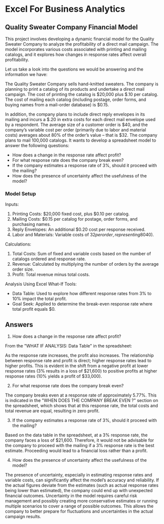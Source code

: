 # Excel For Business Analytics

## Quality Sweater Company Financial Model
This project involves developing a dynamic financial model for the Quality Sweater Company to analyze the profitability of a direct mail campaign. The model incorporates various costs associated with printing and mailing catalogs, and it explores how changes in response rates affect overall profitability.

Let us take a look into the questions we would be answering and the information we have:

The Quality Sweater Company sells hand-knitted sweaters.  The company is planning to print a catalog of its products and undertake a direct mail campaign.  The cost of printing the catalog is $20,000 plus $.10 per catalog.  The cost of mailing each catalog (including postage, order forms, and buying names from a mail-order database) is $0.15. 

In addition, the company plans to include direct reply envelopes in its mailing and incurs a $.20 in extra costs for each direct mail envelope used by a respondent.  The average size of a customer order is $40, and the company’s variable cost per order (primarily due to labor and material costs) averages about 80% of the order’s value – that is $32. The company plans to mail 100,000 catalogs.  It wants to develop a spreadsheet model to answer the following questions:

* How does a change in the response rate affect profit?
* For what response rate does the company break even?
* If the company estimates a response rate of 3%, should it proceed with the mailing?
* How does the presence of uncertainty affect the usefulness of the model?  

### Model Setup

Inputs:
1. Printing Costs: $20,000 fixed cost, plus $0.10 per catalog.
2. Mailing Costs: $0.15 per catalog for postage, order forms, and purchasing names.
3. Reply Envelopes: An additional $0.20 cost per response received.
4. Labor and Materials: Variable costs of $32 per order, representing 80% of the average order size ($40).

Calculations:
1. Total Costs: Sum of fixed and variable costs based on the number of catalogs ordered and response rate.
2. Revenue: Calculated by multiplying the number of orders by the average order size.
3. Profit: Total revenue minus total costs.

Analysis Using Excel What-If Tools:
* Data Table: Used to explore how different response rates from 3% to 10% impact the total profit.
* Goal Seek: Applied to determine the break-even response rate where total profit equals $0.

## Answers

1. How does a change in the response rate affect profit?

From the "WHAT IF ANALYSIS: Data Table" in the spreadsheet:

As the response rate increases, the profit also increases. The relationship between response rate and profit is direct; higher response rates lead to higher profits. This is evident in the shift from a negative profit at lower response rates (3% results in a loss of $21,600) to positive profits at higher response rates (10% yields a profit of $33,000).

2. For what response rate does the company break even?

The company breaks even at a response rate of approximately 5.77%. This is indicated in the "WHEN DOES THE COMPANY BREAK EVEN ?" section on the spreadsheet, which shows that at this response rate, the total costs and total revenue are equal, resulting in zero profit.

3. If the company estimates a response rate of 3%, should it proceed with the mailing?

Based on the data table in the spreadsheet, at a 3% response rate, the company faces a loss of $21,600. Therefore, it would not be advisable for the company to proceed with the mailing if a 3% response rate is the best estimate. Proceeding would lead to a financial loss rather than a profit.

4. How does the presence of uncertainty affect the usefulness of the model?

The presence of uncertainty, especially in estimating response rates and variable costs, can significantly affect the model’s accuracy and reliability. If the actual figures deviate from the estimates (such as actual response rates being lower than estimated), the company could end up with unexpected financial outcomes. Uncertainty in the model requires careful risk management and possibly creating more conservative estimates or running multiple scenarios to cover a range of possible outcomes. This allows the company to better prepare for fluctuations and uncertainties in the actual campaign results.
    
